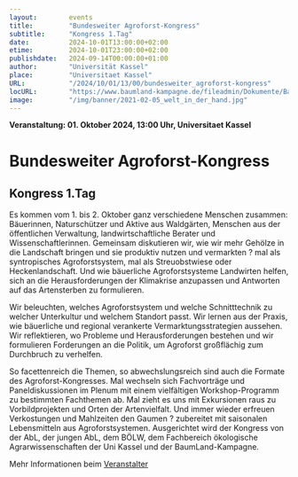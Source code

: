 ```yaml
---
layout:        events
title:         "Bundesweiter Agroforst-Kongress"
subtitle:      "Kongress 1.Tag"
date:          2024-10-01T13:00:00+02:00
etime:         2024-10-01T23:00:00+02:00
publishdate:   2024-09-14T00:00:00+01:00
author:        "Universität Kassel"
place:         "Universitaet Kassel"
URL:           "/2024/10/01/13/00/bundesweiter_agroforst-kongress"
locURL:        "https://www.baumland-kampagne.de/fileadmin/Dokumente/Baumland/Agroforstkongress_2024/Agroforstkongress_Programm.pdf"
image:         "/img/banner/2021-02-05_welt_in_der_hand.jpg"
---
```


**Veranstaltung: 01. Oktober 2024, 13:00 Uhr, Universitaet Kassel**

Bundesweiter Agroforst-Kongress
===========

Kongress 1.Tag
-----------

Es kommen vom 1. bis 2. Oktober 
ganz verschiedene Menschen zusammen: Bäuerinnen, Naturschützer und 
Aktive aus Waldgärten, Menschen aus der öffentlichen Verwaltung, 
landwirtschaftliche Berater und Wissenschaftlerinnen. Gemeinsam 
diskutieren wir, wie wir mehr Gehölze in die Landschaft bringen und sie 
produktiv nutzen und vermarkten ? mal als syntropisches Agroforstsystem, 
mal als Streuobstwiese oder Heckenlandschaft. Und wie bäuerliche 
Agroforstsysteme Landwirten helfen, sich an die Herausforderungen der 
Klimakrise anzupassen und Antworten auf das Artensterben zu formulieren.

Wir beleuchten, welches Agroforstsystem und welche Schnitttechnik zu 
welcher Unterkultur und welchem Standort passt. Wir lernen aus der 
Praxis, wie bäuerliche und regional verankerte Vermarktungsstrategien 
aussehen. Wir reflektieren, wo Probleme und Herausforderungen bestehen 
und wir formulieren Forderungen an die Politik, um Agroforst großflächig 
zum Durchbruch zu verhelfen.

So facettenreich die Themen, so abwechslungsreich sind auch die Formate 
des Agroforst-Kongresses. Mal wechseln sich Fachvorträge und 
Paneldiskussionen im Plenum mit einem vielfältigen Workshop-Programm zu 
bestimmten Fachthemen ab. Mal zieht es uns mit Exkursionen raus zu 
Vorbildprojekten und Orten der Artenvielfalt. Und immer wieder erfreuen 
Verkostungen und Mahlzeiten den Gaumen ? zubereitet mit saisonalen 
Lebensmitteln aus Agroforstsystemen. Ausgerichtet wird der Kongress von 
der AbL, der jungen AbL, dem BÖLW, dem Fachbereich ökologische 
Agrarwissenschaften der Uni Kassel und der BaumLand-Kampagne.


Mehr Informationen beim [Veranstalter](https://www.baumland-kampagne.de/fileadmin/Dokumente/Baumland/Agroforstkongress_2024/Agroforstkongress_Programm.pdf)
